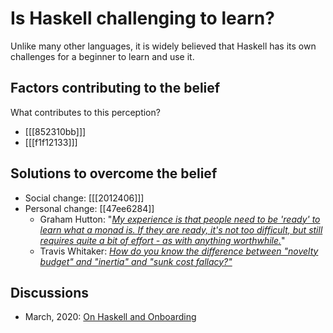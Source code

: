 # Is Haskell challenging to learn?

Unlike many other languages, it is widely believed that Haskell has its own challenges for a beginner to learn and use it.

## Factors contributing to the belief

What contributes to this perception?

* [[[852310bb]]]
* [[[f1f12133]]]

## Solutions to overcome the belief

* Social change: [[[2012406]]]
* Personal change: [[47ee6284]]
  * Graham Hutton: "[*My experience is that people need to be 'ready' to learn what a monad is.  If they are ready, it's not too difficult, but still requires quite a bit of effort - as with anything worthwhile.*](https://twitter.com/haskellhutt/status/1283706901973409792)"
  * Travis Whitaker: [*How do you know the difference between "novelty budget" and "inertia" and "sunk cost fallacy?"*](https://www.reddit.com/r/haskell/comments/j9g9rk/delivering_with_haskell/g8p0fjq/?context=3)

## Discussions

* March, 2020: [On Haskell and Onboarding](https://old.reddit.com/r/haskell/comments/fpdsit/on_haskell_and_onboarding/)

